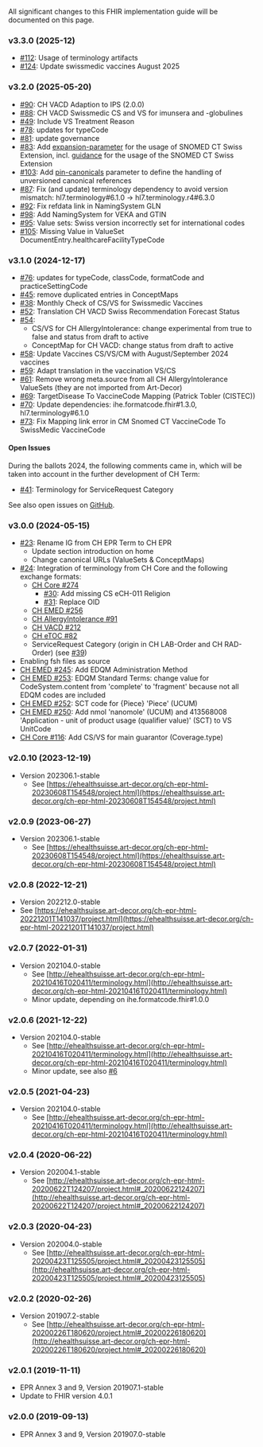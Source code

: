 
All significant changes to this FHIR implementation guide will be documented on this page.   

### v3.3.0 (2025-12)
* [#112](https://github.com/hl7ch/ch-term/issues/112): Usage of terminology artifacts
* [#124](https://github.com/hl7ch/ch-term/issues/124): Update swissmedic vaccines August 2025

### v3.2.0 (2025-05-20)
* [#90](https://github.com/hl7ch/ch-term/issues/90): CH VACD Adaption to IPS (2.0.0)
* [#88](https://github.com/hl7ch/ch-term/issues/88): CH VACD Swissmedic CS and VS for imunsera and -globulines
* [#49](https://github.com/hl7ch/ch-term/issues/49): Include VS Treatment Reason
* [#78](https://github.com/hl7ch/ch-term/issues/78): updates for typeCode
* [#81](https://github.com/hl7ch/ch-term/issues/81): update governance
* [#83](https://github.com/hl7ch/ch-term/issues/83): Add [expansion-parameter](https://build.fhir.org/codesystem-guide-parameter-code.html#:~:text=expansion%2Dparameter,as%20SNOMED%20CT) for the usage of SNOMED CT Swiss Extension, incl. [guidance](guidance.html#snomed-ct-swiss-extension) for the usage of the SNOMED CT Swiss Extension
* [#103](https://github.com/hl7ch/ch-term/issues/103): Add [pin-canonicals](http://build.fhir.org/ig/FHIR/fhir-tools-ig/branches/master/CodeSystem-ig-parameters.html#:~:text=for%20further%20information-,pin%2Dcanonicals,-Pin%20Canonical%20Versions) parameter to define the handling of unversioned canonical references
* [#87](https://github.com/hl7ch/ch-term/issues/87): Fix (and update) terminology dependency to avoid version mismatch: hl7.terminology#6.1.0 -> hl7.terminology.r4#6.3.0
* [#92](https://github.com/hl7ch/ch-term/issues/92): Fix refdata link in NamingSystem GLN
* [#98](https://github.com/hl7ch/ch-term/issues/98): Add NamingSystem for VEKA and GTIN
* [#95](https://github.com/hl7ch/ch-term/issues/95): Value sets: Swiss version incorrectly set for international codes
* [#105](https://github.com/hl7ch/ch-term/issues/105): Missing Value in ValueSet DocumentEntry.healthcareFacilityTypeCode 

### v3.1.0 (2024-12-17) 
* [#76](https://github.com/hl7ch/ch-term/issues/76): updates for typeCode, classCode, formatCode and practiceSettingCode
* [#45](https://github.com/hl7ch/ch-term/issues/45): remove duplicated entries in ConceptMaps
* [#38](https://github.com/hl7ch/ch-term/issues/38): Monthly Check of CS/VS for Swissmedic Vaccines
* [#52](https://github.com/hl7ch/ch-term/issues/52): Translation CH VACD Swiss Recommendation Forecast Status
* [#54](https://github.com/hl7ch/ch-term/issues/54): 
   * CS/VS for CH AllergyIntolerance: change experimental from true to false and status from draft to active
   * ConceptMap for CH VACD: change status from draft to active 
* [#58](https://github.com/hl7ch/ch-term/issues/58): Update Vaccines CS/VS/CM with August/September 2024 vaccines
* [#59](https://github.com/hl7ch/ch-term/issues/59): Adapt translation in the vaccination VS/CS
* [#61](https://github.com/hl7ch/ch-term/issues/61): Remove wrong meta.source from all CH AllergyIntolerance ValueSets (they are not imported from Art-Decor)
* [#69](https://github.com/hl7ch/ch-term/issues/69): TargetDisease To VaccineCode Mapping (Patrick Tobler (CISTEC))
* [#70](https://github.com/hl7ch/ch-term/issues/70): Update dependencies: ihe.formatcode.fhir#1.3.0, hl7.terminology#6.1.0
* [#73](https://github.com/hl7ch/ch-term/issues/73): Fix Mapping link error in CM Snomed CT VaccineCode To SwissMedic VaccineCode
 

#### Open Issues
During the ballots 2024, the following comments came in, which will be taken into account in the further development of CH Term:

* [#41](https://github.com/hl7ch/ch-term/issues/41): Terminology for ServiceRequest Category

See also open issues on [GitHub](https://github.com/hl7ch/ch-term/issues).

### v3.0.0 (2024-05-15)
* [#23](https://github.com/hl7ch/ch-term/issues/23): Rename IG from CH EPR Term to CH EPR
   * Update section introduction on home
   * Change canonical URLs (ValueSets & ConceptMaps)
* [#24](https://github.com/hl7ch/ch-term/issues/24): Integration of terminology from CH Core and the following exchange formats:
   * [CH Core #274](https://github.com/hl7ch/ch-core/issues/274)
      * [#30](https://github.com/hl7ch/ch-term/issues/30): Add missing CS eCH-011 Religion
      * [#31](https://github.com/hl7ch/ch-term/issues/31): Replace OID
   * [CH EMED #256](https://github.com/hl7ch/ch-emed/issues/256)
   * [CH AllergyIntolerance #91](https://github.com/hl7ch/ch-allergyintolerance/issues/91)
   * [CH VACD #212](https://github.com/hl7ch/ch-vacd/issues/212)
   * [CH eTOC #82](https://github.com/hl7ch/ch-etoc/issues/82)
   * ServiceRequest Category (origin in CH LAB-Order and CH RAD-Order) (see [#39](https://github.com/hl7ch/ch-term/issues/39))
* Enabling fsh files as source
* [CH EMED #245](https://github.com/hl7ch/ch-emed/issues/245): Add EDQM Administration Method
* [CH EMED #253](https://github.com/hl7ch/ch-emed/issues/253): EDQM Standard Terms: change value for CodeSystem.content from 'complete' to 'fragment' because not all EDQM codes are included
* [CH EMED #252](https://github.com/hl7ch/ch-emed/issues/252): SCT code for {Piece} 'Piece' (UCUM)
* [CH EMED #250](https://github.com/hl7ch/ch-emed/issues/250): Add nmol 'nanomole' (UCUM) and 413568008 'Application - unit of product usage (qualifier value)' (SCT) to VS UnitCode
* [CH Core #116](https://github.com/hl7ch/ch-core/issues/116): Add CS/VS for main guarantor (Coverage.type)

### v2.0.10 (2023-12-19)
* Version 202306.1-stable
   * See [https://ehealthsuisse.art-decor.org/ch-epr-html-20230608T154548/project.html](https://ehealthsuisse.art-decor.org/ch-epr-html-20230608T154548/project.html)

### v2.0.9 (2023-06-27)
* Version 202306.1-stable
   * See [https://ehealthsuisse.art-decor.org/ch-epr-html-20230608T154548/project.html](https://ehealthsuisse.art-decor.org/ch-epr-html-20230608T154548/project.html)

### v2.0.8 (2022-12-21)
* 	Version 202212.0-stable
   * See [https://ehealthsuisse.art-decor.org/ch-epr-html-20221201T141037/project.html](https://ehealthsuisse.art-decor.org/ch-epr-html-20221201T141037/project.html)   

### v2.0.7 (2022-01-31)
* Version 202104.0-stable
   * See [http://ehealthsuisse.art-decor.org/ch-epr-html-20210416T020411/terminology.html](http://ehealthsuisse.art-decor.org/ch-epr-html-20210416T020411/terminology.html)
   * Minor update, depending on ihe.formatcode.fhir#1.0.0	

### v2.0.6 (2021-12-22)
* Version 202104.0-stable
   * See [http://ehealthsuisse.art-decor.org/ch-epr-html-20210416T020411/terminology.html](http://ehealthsuisse.art-decor.org/ch-epr-html-20210416T020411/terminology.html)
   * Minor update, see also [#6](https://github.com/hl7ch/ch-term/issues/6)	     

### v2.0.5 (2021-04-23)
* Version 202104.0-stable
   * See [http://ehealthsuisse.art-decor.org/ch-epr-html-20210416T020411/terminology.html](http://ehealthsuisse.art-decor.org/ch-epr-html-20210416T020411/terminology.html)    

### v2.0.4 (2020-06-22)
* Version 202004.1-stable
   * See [http://ehealthsuisse.art-decor.org/ch-epr-html-20200622T124207/project.html#_20200622124207](http://ehealthsuisse.art-decor.org/ch-epr-html-20200622T124207/project.html#_20200622124207)

### v2.0.3 (2020-04-23)
* Version 202004.0-stable
   * See [http://ehealthsuisse.art-decor.org/ch-epr-html-20200423T125505/project.html#_20200423125505](http://ehealthsuisse.art-decor.org/ch-epr-html-20200423T125505/project.html#_20200423125505)   

### v2.0.2 (2020-02-26)
* Version 201907.2-stable
   * See [http://ehealthsuisse.art-decor.org/ch-epr-html-20200226T180620/project.html#_20200226180620](http://ehealthsuisse.art-decor.org/ch-epr-html-20200226T180620/project.html#_20200226180620)  

### v2.0.1 (2019-11-11)
* EPR Annex 3 and 9, Version 201907.1-stable	
* Update to FHIR version 4.0.1

### v2.0.0 (2019-09-13)
* EPR Annex 3 and 9, Version 201907.0-stable	     
